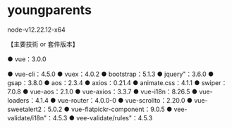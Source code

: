 # youngparents
node-v12.22.12-x64

【主要技術 or 套件版本】

● vue：3.0.0

● vue-cli：4.5.0
● vuex：4.0.2
● bootstrap：5.1.3
● jquery"：3.6.0
● gsap：3.8.0
● aos：2.3.4
● axios：0.21.4
● animate.css：4.1.1
● swiper：7.0.8
● vue-aos：2.1.0
● vue-axios：3.3.7
● vue-i18n：8.26.5
● vue-loaders：4.1.4
● vue-router：4.0.0-0
● vue-scrollto：2.20.0
● vue-sweetalert2：5.0.2
● vue-flatpickr-component：9.0.5
● vee-validate/i18n"：4.5.3
● vee-validate/rules"：4.5.3
